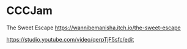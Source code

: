 # CCCJam
The Sweet Escape
https://wannibemanisha.itch.io/the-sweet-escape

https://studio.youtube.com/video/qerpTjF5sfc/edit
